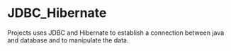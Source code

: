# JDBC_Hibernate
Projects uses JDBC and Hibernate to establish a connection between java and database and to manipulate the data.
